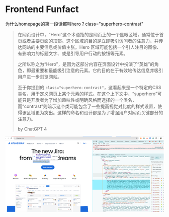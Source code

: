 # Frontend Funfact

为什么homepage的第一段话都叫hero？class="superhero-contrast"

> 在网页设计中，“Hero”这个术语指的是网页上的一个显眼区域，通常位于首页或者主要页面的顶部。这个区域的目的是立即吸引访问者的注意力，并传达网站的主要信息或价值主张。Hero 区域可能包括一个引人注目的图像、有影响力的标题文字、或是引导用户行动的按钮等元素。
>
> 之所以称之为“Hero”，是因为这部分内容在页面设计中扮演了“英雄”的角色，即最重要和最能吸引注意的元素。它的目的在于有效地传达信息并吸引用户进一步浏览网站。
>
> 至于你提到的 `class="superhero-contrast"`，这看起来是一个特定的CSS类名，用于定义网页上某个元素的样式。在这个上下文中，“superhero”可能只是开发者为了增加趣味性或明确风格而选择的一个类名，而“contrast”则暗示这个类可能包含了一些提高视觉对比度的样式设置，使得该区域更为突出。这样的命名和设计都是为了增强用户对网页关键部分的注意力。
>
> by ChatGPT 4

![image-20240502175334563](240502-funfact.assets/image-20240502175334563.png)